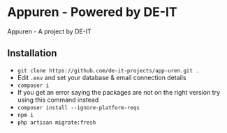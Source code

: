 # Appuren - Powered by DE-IT
Appuren - A project by DE-IT

## Installation
- `git clone https://github.com/de-it-projects/app-uren.git .`
- Edit `.env` and set your database & email connection details
- `composer i`
- If you get an error saying the packages are not on the right version try using this command instead
- `composer install --ignore-platform-reqs`
- `npm i`
- `php artisan migrate:fresh`
